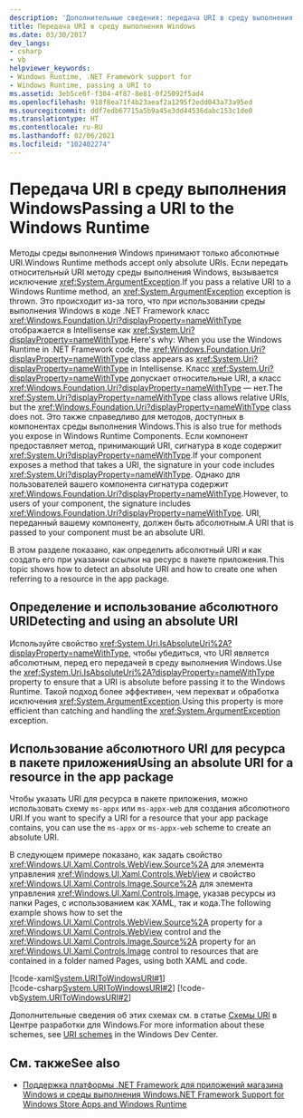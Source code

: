 ```yaml
---
description: 'Дополнительные сведения: передача URI в среду выполнения Windows'
title: Передача URI в среду выполнения Windows
ms.date: 03/30/2017
dev_langs:
- csharp
- vb
helpviewer_keywords:
- Windows Runtime, .NET Framework support for
- Windows Runtime, passing a URI to
ms.assetid: 3eb5ce6f-f304-4f87-8e81-0f25092f5ad4
ms.openlocfilehash: 918f8ea71f4b23aeaf2a1295f2edd043a73a95ed
ms.sourcegitcommit: ddf7edb67715a5b9a45e3dd44536dabc153c1de0
ms.translationtype: HT
ms.contentlocale: ru-RU
ms.lasthandoff: 02/06/2021
ms.locfileid: "102402274"
---
```

# <a name="passing-a-uri-to-the-windows-runtime"></a><span data-ttu-id="65e70-103">Передача URI в среду выполнения Windows</span><span class="sxs-lookup"><span data-stu-id="65e70-103">Passing a URI to the Windows Runtime</span></span>

<span data-ttu-id="65e70-104">Методы среды выполнения Windows принимают только абсолютные URI.</span><span class="sxs-lookup"><span data-stu-id="65e70-104">Windows Runtime methods accept only absolute URIs.</span></span> <span data-ttu-id="65e70-105">Если передать относительный URI методу среды выполнения Windows, вызывается исключение <xref:System.ArgumentException>.</span><span class="sxs-lookup"><span data-stu-id="65e70-105">If you pass a relative URI to a Windows Runtime method, an <xref:System.ArgumentException> exception is thrown.</span></span> <span data-ttu-id="65e70-106">Это происходит из-за того, что при использовании среды выполнения Windows в коде .NET Framework класс <xref:Windows.Foundation.Uri?displayProperty=nameWithType> отображается в Intellisense как <xref:System.Uri?displayProperty=nameWithType>.</span><span class="sxs-lookup"><span data-stu-id="65e70-106">Here's why: When you use the Windows Runtime in .NET Framework code, the <xref:Windows.Foundation.Uri?displayProperty=nameWithType> class appears as <xref:System.Uri?displayProperty=nameWithType> in Intellisense.</span></span> <span data-ttu-id="65e70-107">Класс <xref:System.Uri?displayProperty=nameWithType> допускает относительные URI, а класс <xref:Windows.Foundation.Uri?displayProperty=nameWithType> — нет.</span><span class="sxs-lookup"><span data-stu-id="65e70-107">The <xref:System.Uri?displayProperty=nameWithType> class allows relative URIs, but the <xref:Windows.Foundation.Uri?displayProperty=nameWithType> class does not.</span></span> <span data-ttu-id="65e70-108">Это также справедливо для методов, доступных в компонентах среды выполнения Windows.</span><span class="sxs-lookup"><span data-stu-id="65e70-108">This is also true for methods you expose in Windows Runtime Components.</span></span> <span data-ttu-id="65e70-109">Если компонент предоставляет метод, принимающий URI, сигнатура в коде содержит <xref:System.Uri?displayProperty=nameWithType>.</span><span class="sxs-lookup"><span data-stu-id="65e70-109">If your component exposes a method that takes a URI, the signature in your code includes <xref:System.Uri?displayProperty=nameWithType>.</span></span> <span data-ttu-id="65e70-110">Однако для пользователей вашего компонента сигнатура содержит <xref:Windows.Foundation.Uri?displayProperty=nameWithType>.</span><span class="sxs-lookup"><span data-stu-id="65e70-110">However, to users of your component, the signature includes <xref:Windows.Foundation.Uri?displayProperty=nameWithType>.</span></span> <span data-ttu-id="65e70-111">URI, переданный вашему компоненту, должен быть абсолютным.</span><span class="sxs-lookup"><span data-stu-id="65e70-111">A URI that is passed to your component must be an absolute URI.</span></span>  
  
<span data-ttu-id="65e70-112">В этом разделе показано, как определить абсолютный URI и как создать его при указании ссылки на ресурс в пакете приложения.</span><span class="sxs-lookup"><span data-stu-id="65e70-112">This topic shows how to detect an absolute URI and how to create one when referring to a resource in the app package.</span></span>  
  
## <a name="detecting-and-using-an-absolute-uri"></a><span data-ttu-id="65e70-113">Определение и использование абсолютного URI</span><span class="sxs-lookup"><span data-stu-id="65e70-113">Detecting and using an absolute URI</span></span>  

<span data-ttu-id="65e70-114">Используйте свойство <xref:System.Uri.IsAbsoluteUri%2A?displayProperty=nameWithType>, чтобы убедиться, что URI является абсолютным, перед его передачей в среду выполнения Windows.</span><span class="sxs-lookup"><span data-stu-id="65e70-114">Use the <xref:System.Uri.IsAbsoluteUri%2A?displayProperty=nameWithType> property to ensure that a URI is absolute before passing it to the Windows Runtime.</span></span> <span data-ttu-id="65e70-115">Такой подход более эффективен, чем перехват и обработка исключения <xref:System.ArgumentException>.</span><span class="sxs-lookup"><span data-stu-id="65e70-115">Using this property is more efficient than catching and handling the <xref:System.ArgumentException> exception.</span></span>  
  
## <a name="using-an-absolute-uri-for-a-resource-in-the-app-package"></a><span data-ttu-id="65e70-116">Использование абсолютного URI для ресурса в пакете приложения</span><span class="sxs-lookup"><span data-stu-id="65e70-116">Using an absolute URI for a resource in the app package</span></span>  

<span data-ttu-id="65e70-117">Чтобы указать URI для ресурса в пакете приложения, можно использовать схему `ms-appx` или `ms-appx-web` для создания абсолютного URI.</span><span class="sxs-lookup"><span data-stu-id="65e70-117">If you want to specify a URI for a resource that your app package contains, you can use the `ms-appx` or `ms-appx-web` scheme to create an absolute URI.</span></span>  
  
<span data-ttu-id="65e70-118">В следующем примере показано, как задать свойство <xref:Windows.UI.Xaml.Controls.WebView.Source%2A> для элемента управления <xref:Windows.UI.Xaml.Controls.WebView> и свойство <xref:Windows.UI.Xaml.Controls.Image.Source%2A> для элемента управления <xref:Windows.UI.Xaml.Controls.Image>, указав ресурсы из папки Pages, с использованием как XAML, так и кода.</span><span class="sxs-lookup"><span data-stu-id="65e70-118">The following example shows how to set the <xref:Windows.UI.Xaml.Controls.WebView.Source%2A> property for a <xref:Windows.UI.Xaml.Controls.WebView> control and the <xref:Windows.UI.Xaml.Controls.Image.Source%2A> property for an <xref:Windows.UI.Xaml.Controls.Image> control to resources that are contained in a folder named Pages, using both XAML and code.</span></span>  
  
[!code-xaml[System.URIToWindowsURI#1](../../../samples/snippets/csharp/VS_Snippets_CLR_System/system.uritowindowsuri/cs/mainpage.xaml#1)]  
[!code-csharp[System.URIToWindowsURI#2](../../../samples/snippets/csharp/VS_Snippets_CLR_System/system.uritowindowsuri/cs/mainpage.xaml.cs#2)]
[!code-vb[System.URIToWindowsURI#2](../../../samples/snippets/visualbasic/VS_Snippets_CLR_System/system.uritowindowsuri/vb/mainpage.xaml.vb#2)]  
  
<span data-ttu-id="65e70-119">Дополнительные сведения об этих схемах см. в статье [Схемы URI](/windows/uwp/app-resources/uri-schemes) в Центре разработки для Windows.</span><span class="sxs-lookup"><span data-stu-id="65e70-119">For more information about these schemes, see [URI schemes](/windows/uwp/app-resources/uri-schemes) in the Windows Dev Center.</span></span>  
  
## <a name="see-also"></a><span data-ttu-id="65e70-120">См. также</span><span class="sxs-lookup"><span data-stu-id="65e70-120">See also</span></span>

- [<span data-ttu-id="65e70-121">Поддержка платформы .NET Framework для приложений магазина Windows и среды выполнения Windows</span><span class="sxs-lookup"><span data-stu-id="65e70-121">.NET Framework Support for Windows Store Apps and Windows Runtime</span></span>](support-for-windows-store-apps-and-windows-runtime.md)
